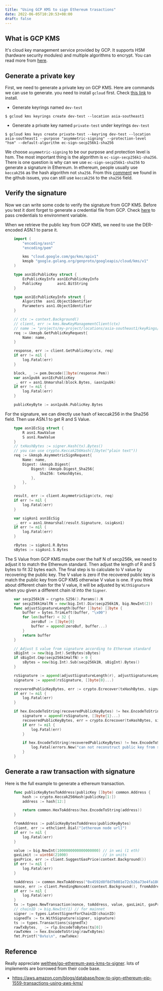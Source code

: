 ```yaml
---
title: "Using GCP KMS to sign Ethereum trasactions"
date: 2022-06-05T10:20:53+08:00
draft: false
---
```


## What is GCP KMS
It's cloud key management service provided by GCP. It supports HSM (hardware security modules) and multiple algorithms to encrypt. You can read more from [here](https://cloud.google.com/security-key-management).

## Generate a private key
First, we need to generate a private key on GCP KMS. Here are commands we can use to generate. you need to install `gcloud` first. Check [this link](https://cloud.google.com/sdk/docs/install-sdk) to install.

* Generate keyrings named `dev-test`

`$ gcloud kms keyrings create dev-test --location asia-southeast1`

* Generate a private key named `private-test` under keyrings `dev-test`

`$ gcloud kms keys create private-test --keyring dev-test --location asia-southeast1 --purpose "asymmetric-signing" --protection-level "hsm" --default-algorithm ec-sign-secp256k1-sha256`

We choose `asymmetric-signing` to be our purpose and protection level is hsm. The most important thing is the algorithm is `ec-sign-secp256k1-sha256`. There is one question is why can we use `ec-sign-secp256k1-sha256` to generate a signature in Ethereum. In ethereum, people usually use `keccak256` as the hash algorithm not `sha256`. From this [comment](https://github.com/celo-org/optics-monorepo/discussions/598) we found in the github issues, you can still use `keccak256` to the `sha256` field.

## Verify the signature
Now we can write some code to verify the signature from GCP KMS. Before you test it dont forget to generate a credential file from GCP. Check [here](https://cloud.google.com/docs/authentication/production) to pass credentials to environment variable.

When we retrieve the public key from GCP KMS, we need to use the DER-encoded ASN.1 to parse it.

```go
    import (
        "encoding/asn1"
        "encoding/pem"

        kms "cloud.google.com/go/kms/apiv1"
        kmspb "google.golang.org/genproto/googleapis/cloud/kms/v1"
    )

    type asn1EcPublicKey struct {
        EcPublicKeyInfo asn1EcPublicKeyInfo
        PublicKey       asn1.BitString
    }

    type asn1EcPublicKeyInfo struct {
        Algorithm  asn1.ObjectIdentifier
        Parameters asn1.ObjectIdentifier
    }

	// ctx := context.Background()
	// client, err := kms.NewKeyManagementClient(ctx)
    // name := "projects/my-project/locations/asia-southeast1/keyRings/dev-test/cryptoKeys/private-test/cryptoKeyVersions/1"
	req := &kmspb.GetPublicKeyRequest{
		Name: name,
	}

	response, err := client.GetPublicKey(ctx, req)
	if err != nil {
		log.Fatal(err)
	}

	block, _ := pem.Decode([]byte(response.Pem))
	var asn1pubk asn1EcPublicKey
	_, err = asn1.Unmarshal(block.Bytes, &asn1pubk)
	if err != nil {
		log.Fatal(err)
	}

    publicKeyByte := asn1pubk.PublicKey.Bytes
```

For the signature, we can directly use hash of keccak256 in the Sha256 field. Then use ASN.1 to get R and S Value.  

```go
    type asn1EcSig struct {
        R asn1.RawValue
        S asn1.RawValue
    }
    // txHashBytes := signer.Hash(tx).Bytes()
    // you can use crypto.Keccak256Hash([]byte("plain text"))
	req := &kmspb.AsymmetricSignRequest{
		Name: name,
		Digest: &kmspb.Digest{
			Digest: &kmspb.Digest_Sha256{
				Sha256: txHashBytes,
			},
		},
	}

	result, err := client.AsymmetricSign(ctx, req)
	if err != nil {
		log.Fatal(err)
	}

	var sigAsn1 asn1EcSig
	_, err = asn1.Unmarshal(result.Signature, &sigAsn1)
	if err != nil {
		log.Fatal(err)
	}

	rBytes := sigAsn1.R.Bytes
    sBytes := sigAsn1.S.Bytes
```

The S Value from GCP KMS maybe over the half N of secp256k, we need to adjust it to match the Ethereum standard. Then adjust the length of R and S bytes to fit 32 bytes each. The final step is to calculate to V value by recovering the public key. The V value is zero if the recovered public key is match the public key from GCP KMS otherwise V value is one. If you think about different chain for the V value, it will be adjusted by `WithSignature` when you given a different chain id into the `Signer`.

```go
    var secp256k1N = crypto.S256().Params().N
    var secp256k1HalfN = new(big.Int).Div(secp256k1N, big.NewInt(2))
    func adjustSignatureLength(buffer []byte) []byte {
        buffer = bytes.TrimLeft(buffer, "\x00")
        for len(buffer) < 32 {
            zeroBuf := []byte{0}
            buffer = append(zeroBuf, buffer...)
        }
        return buffer
    }

    // Adjust S value from signature according to Ethereum standard
    sBigInt := new(big.Int).SetBytes(sBytes)
    if sBigInt.Cmp(secp256k1HalfN) > 0 {
        sBytes = new(big.Int).Sub(secp256k1N, sBigInt).Bytes()
    }

    rsSignature := append(adjustSignatureLength(r), adjustSignatureLength(s)...)
	signature := append(rsSignature, []byte{0}...)

	recoveredPublicKeyBytes, err := crypto.Ecrecover(txHashBytes, signature)
	if err != nil {
		log.Fatal(err)
	}

	if hex.EncodeToString(recoveredPublicKeyBytes) != hex.EncodeToString(expectedPublicKeyBytes) {
		signature = append(rsSignature, []byte{1}...)
		recoveredPublicKeyBytes, err = crypto.Ecrecover(txHashBytes, signature)
		if err != nil {
			log.Fatal(err)
		}

		if hex.EncodeToString(recoveredPublicKeyBytes) != hex.EncodeToString(expectedPublicKeyBytes) {
			log.Fatal(errors.New("can not reconstruct public key from sig"))
		}
	}
```

## Generate a raw transaction with signature
Here is the full example to generate a ethereum transaction.

```go
    func publicKeyBytesToAddress(publicKey []byte) common.Address {
        hash := crypto.Keccak256Hash(publicKey[1:])
        address := hash[12:]

        return common.HexToAddress(hex.EncodeToString(address))
    }

	fromAddress := publicKeyBytesToAddress(publicKeyBytes)
	client, err := ethclient.Dial("[ethereum node url]")
	if err != nil {
		log.Fatal(err)
	}

	value := big.NewInt(1000000000000000000) // in wei (1 eth)
	gasLimit := uint64(21000)                // in units
	gasPrice, err := client.SuggestGasPrice(context.Background())
	if err != nil {
		log.Fatal(err)
	}

	toAddress := common.HexToAddress("0x4592d8f8d7b001e72cb26a73e4fa1806a51ac79d")
	nonce, err := client.PendingNonceAt(context.Background(), fromAddress)
	if err != nil {
		log.Fatal(err)
	}
	tx := types.NewTransaction(nonce, toAddress, value, gasLimit, gasPrice, nil)
    // chainID := big.NewInt(1) // for mainnet
    signer := types.LatestSignerForChainID(chainID)
    signedTx := tx.WithSignature(signer, signature)
    ts := types.Transactions{signedTx}
	rawTxBytes, _ := rlp.EncodeToBytes(ts[0])
	rawTxHex := hex.EncodeToString(rawTxBytes)
	fmt.Printf("0x%s\n", rawTxHex)
```

## Reference

Really appreciate [welthee/go-ethereum-aws-kms-tx-signer](https://github.com/welthee/go-ethereum-aws-kms-tx-signer). lots of implements are borrowed from their code base.

* https://aws.amazon.com/blogs/database/how-to-sign-ethereum-eip-1559-transactions-using-aws-kms/